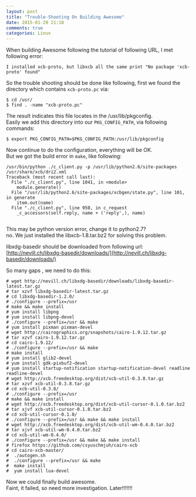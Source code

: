 ```yaml
---
layout: post
title: "Trouble-Shooting On Building Awesome"
date: 2015-01-20 21:18
comments: true
categories: Linux
---
```


When building Awesome following the tutorial of following URL, I met following error:    

```
I installed xcb-proto, but libxcb all the same print "No package 'xcb-proto' found"

```
So the trouble shooting should be done like following, first we found the directory which contains `xcb-proto.pc` via:    

```
$ cd /usr/
$ find . -name "xcb-proto.pc"

```
The result indicates this file locates in the /usr/lib/pkgconfig.    
Easily we add this directory into our `PKG_CONFIG_PATH`, via following commands:    

```
$ export PKG_CONFIG_PATH=$PKG_CONFIG_PATH:/usr/lib/pkgconfig

```
Now continue to do the configuration, everything will be OK.   
But we got the build error in `make`, like following:    

```
/usr/bin/python ./c_client.py -p /usr/lib/python2.6/site-packages /usr/share/xcb/dri2.xml
Traceback (most recent call last):
  File "./c_client.py", line 1041, in <module>
    module.generate()
  File "/usr/lib/python2.6/site-packages/xcbgen/state.py", line 101, in generate
    item.out(name)
  File "./c_client.py", line 950, in c_request
    _c_accessors(self.reply, name + ('reply',), name)


```   
This may be python version error, change it to python2.7?    
no. We just installed the libxcb-1.8.tar.bz2 for solving this problem.    


libxdg-basedir should be downloaded from following url:    
[http://nevill.ch/libxdg-basedir/downloads/](http://nevill.ch/libxdg-basedir/downloads/)    

So many gaps , we need to do this:    

```
# wget http://nevill.ch/libxdg-basedir/downloads/libxdg-basedir-latest.tar.gz
# tar xzvf libxdg-basedir-latest.tar.gz 
# cd libxdg-basedir-1.2.0/
# ./configure --prefix=/usr
# make && make install
# yum install libpng
# yum install libpng-devel
# ./configure --prefix=/usr && make
# yum install pixman pixman-devel
# wget http://cairographics.org/snapshots/cairo-1.9.12.tar.gz
# tar xzvf cairo-1.9.12.tar.gz 
# cd cairo-1.9.12/
# ./configure --prefix=/usr && make
# make install
# yum install glib2-devel
# yum install gdk-pixbuf2-devel
# yum install startup-notification startup-notification-devel readline readline-devel
# wget http://xcb.freedesktop.org/dist/xcb-util-0.3.8.tar.gz
# tar xzvf xcb-util-0.3.8.tar.gz 
# cd xcb-util-0.3.8/
# ./configure --prefix=/usr
# make && make install
# wget http://xcb.freedesktop.org/dist/xcb-util-cursor-0.1.0.tar.bz2
# tar xjvf xcb-util-cursor-0.1.0.tar.bz2 
# cd xcb-util-cursor-0.1.0/
# ./configure --prefix=/usr && make && make install
# wget http://xcb.freedesktop.org/dist/xcb-util-wm-0.4.0.tar.bz2
# tar xjvf xcb-util-wm-0.4.0.tar.bz2 
# cd xcb-util-wm-0.4.0/
# ./configure --prefix=/usr && make && make install
# firefox https://github.com/csyuschmjuh/cairo-xcb
# cd cairo-xcb-master/
#  ./autogen.sh 
#  ./configure --prefix=/usr && make
#  make install
#  yum install lua-devel

```
Now we could finally build awesome.    
Faint, it failed, so need more investigation.     Later!!!!!!!     
